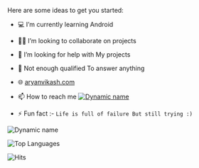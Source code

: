 Here are some ideas to get you started:

- 💻 I’m currently learning Android
- 👨‍💻 I’m looking to collaborate on projects
- 🤔 I’m looking for help with My projects
- 💬 Not enough qualified To answer anything
- 🌐 [aryanvikash.com](https://aryyanvikash.com)
- 📫 How to reach me [![Dynamic name](https://img.shields.io/badge/aryanvikash-30302f?style=flat&logo=telegram)](https://tx.me/aryanvikash)

- ⚡ Fun fact :- `Life is full of failure But still trying :)`

![Dynamic name](https://github-readme-stats.vercel.app/api?username=aryanvikash&show_icons=true&theme=radical)

![Top Languages](https://github-readme-stats.vercel.app/api/top-langs/?username=aryanvikash&layout=compact&theme=radical)

![Hits](https://hits.seeyoufarm.com/api/count/incr/badge.svg?url=https://github.com/aryanvikash/)

